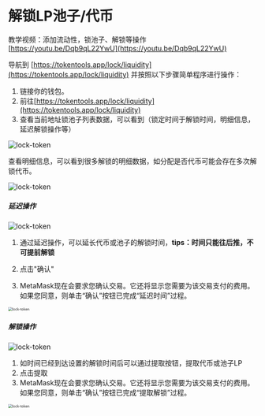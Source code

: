 # 解锁LP池子/代币

教学视频：添加流动性，锁池子、解锁等操作 [https://youtu.be/Dqb9qL22YwU](https://youtu.be/Dqb9qL22YwU)



导航到 [https://tokentools.app/lock/liquidity](https://tokentools.app/lock/liquidity) 并按照以下步骤简单程序进行操作：

1. 链接你的钱包。
2. 前往[https://tokentools.app/lock/liquidity](https://tokentools.app/lock/liquidity)
3. 查看当前地址锁池子列表数据，可以看到（锁定时间于解锁时间，明细信息，延迟解锁操作等）

![lock-token](../.gitbook/assets/lock/Snipaste_2022-11-26_12-16-37.png)

查看明细信息，可以看到很多解锁的明细数据，如分配是否代币可能会存在多次解锁代币。

![lock-token](../.gitbook/assets/lock/Snipaste_2022-11-26_12-20-53.png)

##### 延迟操作

![lock-token](../.gitbook/assets/lock/Snipaste_2022-11-26_12-21-29.png)

1. 通过延迟操作，可以延长代币或池子的解锁时间，**tips：时间只能往后推，不可提前解锁**

2. 点击"确认"
3. MetaMask现在会要求您确认交易。它还将显示您需要为该交易支付的费用。如果您同意，则单击“确认”按钮已完成“延迟时间”过程。

<img src="../.gitbook/assets/lock/Snipaste_2022-11-26_12-28-41.png" alt="lock-token" style="zoom:50%;" />



##### 解锁操作

![lock-token](../.gitbook/assets/lock/Snipaste_2022-11-26_12-31-32.png)

1. 如时间已经到达设置的解锁时间后可以通过提取按钮，提取代币或池子LP
2. 点击提取
3. MetaMask现在会要求您确认交易。它还将显示您需要为该交易支付的费用。如果您同意，则单击“确认”按钮已完成“提取解锁”过程。

<img src="../.gitbook/assets/lock/Snipaste_2022-11-26_12-28-41.png" alt="lock-token" style="zoom:50%;" />